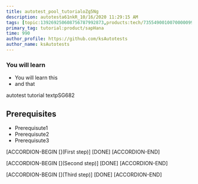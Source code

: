 ```yaml
---
title: autotest_pool_tutorialoZg5Ng
description: autotesta61nkR_10/16/2020 11:29:15 AM
tags: [topic:139269250608756787992873,products:tech/73554900100700000996,tutorial:experience/advanced]
primary_tag: tutorial:product/sapHana
time: 990
author_profile: https://github.com/ksAutotests
author_name: ksAutotests
---
```

### You will learn
- You will learn this
- and that

autotest tutorial textpSG682

## Prerequisites
- Prerequisute1
- Prerequisute2
- Prerequisute3

[ACCORDION-BEGIN [](First step)]
[DONE]
[ACCORDION-END]

[ACCORDION-BEGIN [](Second step)]
[DONE]
[ACCORDION-END]

[ACCORDION-BEGIN [](Third step)]
[DONE]
[ACCORDION-END]

